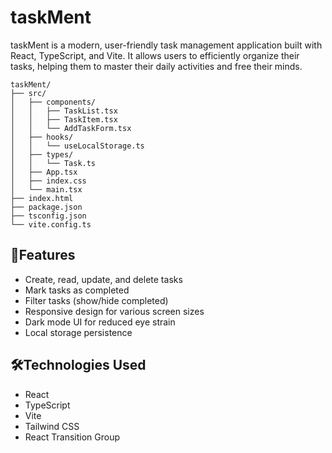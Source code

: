 # taskMent

taskMent is a modern, user-friendly task management application built with React, TypeScript, and Vite. It allows users to efficiently organize their tasks, helping them to master their daily activities and free their minds.

```
taskMent/
├── src/
│   ├── components/
│   │   ├── TaskList.tsx
│   │   ├── TaskItem.tsx
│   │   └── AddTaskForm.tsx
│   ├── hooks/
│   │   └── useLocalStorage.ts
│   ├── types/
│   │   └── Task.ts
│   ├── App.tsx
│   ├── index.css
│   └── main.tsx
├── index.html
├── package.json
├── tsconfig.json
└── vite.config.ts
```

## 🌟Features

- Create, read, update, and delete tasks
- Mark tasks as completed
- Filter tasks (show/hide completed)
- Responsive design for various screen sizes
- Dark mode UI for reduced eye strain
- Local storage persistence

## 🛠️Technologies Used

- React
- TypeScript
- Vite
- Tailwind CSS
- React Transition Group

